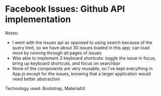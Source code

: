 # Facebook Issues: Github API implementation

Notes:

* I went with the issues api as opposed to using search because of the query limit, so we have about 30 issues loaded in this app; can load more by running through all pages of issues
* Was able to implement 3 keyboard shortcuts: toggle the issue in focus, bring up keyboard shortcuts, and focus on searchbar
* None of the components are very reusable, so I've kept everything in App.js except for the issues, knowing that a larger application would need better abstraction

Technology used: Bootstrap, MaterialUI

